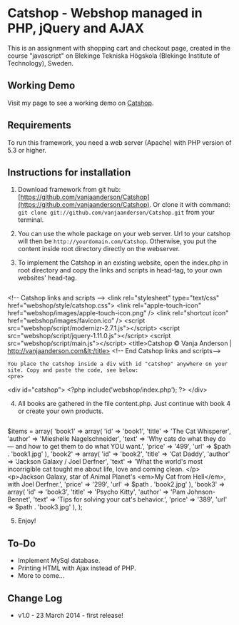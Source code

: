 Catshop - Webshop managed in PHP, jQuery and AJAX
=================================================
This is an assignment with shopping cart and checkout page, created in the course "javascript" on Blekinge Tekniska Högskola (Blekinge Institute of Technology), Sweden.

Working Demo
------------
Visit my page to see a working demo on [Catshop](http://vanjaswebb.se/incl/content/bth/javascript/Catshop/index.php).

Requirements
------------
To run this framework, you need a web server (Apache) with PHP version of 5.3 or higher. 

Instructions for installation
-----------------------------
1. Download framework from git hub: [https://github.com/vanjaanderson/Catshop](https://github.com/vanjaanderson/Catshop). Or clone it with command: `git clone git://github.com/vanjaanderson/Catshop.git` from your terminal.

2. You can use the whole package on your web server. Url to your catshop will then be `http://yourdomain.com/Catshop`. Otherwise, you put the content inside root directory directly on the webserver. 

3. To implement the Catshop in an existing website, open the index.php in root directory and copy the links and scripts in head-tag, to your own websites' head-tag. 
	<pre>
&lt;!-- Catshop links and scripts -->
	&lt;link rel="stylesheet" type="text/css" href="webshop/style/catshop.css">
	&lt;link rel="apple-touch-icon" href="webshop/images/apple-touch-icon.png" />
	&lt;link rel="shortcut icon"  href="webshop/images/favicon.ico" />
	&lt;script src="webshop/script/modernizr-2.7.1.js">&lt;/script>
	&lt;script src="webshop/script/jquery-1.11.0.js">&lt;/script>
	&lt;script src="webshop/script/main.js">&lt;/script>
	&lt;title>Catshop &copy; Vanja Anderson | http://vanjaanderson.com&lt;/title>
&lt;!-- End Catshop links and scripts--></pre>

	You place the catshop inside a div with id "catshop" anywhere on your site. Copy and paste the code, see below:
	<pre>
&lt;div id="catshop">
 	&lt;?php include('webshop/index.php'); ?>
&lt;/div></pre>

4. All books are gathered in the file content.php. Just continue with book 4 or create your own products.
	<pre>
$items = array(
  'book1' => array(	
		'id'     => 'book1',
		'title'  => 'The Cat Whisperer',
		'author' => 'Mieshelle Nagelschneider', 
		'text'   => 'Why cats do what they do &mdash; and how to get them to do what YOU want.', 
		'price'  => '499',
		'url'    => $path . 'book1.jpg'
		),
  'book2' => array(	
		'id'     => 'book2',
		'title'  => 'Cat Daddy',
		'author' => 'Jackson Galaxy / Joel Derfner',
		'text'   => 'What the world\'s most incorrigible cat tought me about life, love and coming clean. 
					&lt;/p>&lt;p>Jackson Galaxy, star of Animal Planet\'s &lt;em>My Cat from Hell&lt;/em>, with Joel Derfner.', 
		'price'  => '299',
		'url'    => $path . 'book2.jpg'
		 ),
  'book3' => array(	
		'id'     => 'book3',
		'title'  => 'Psycho Kitty',
		'author' => 'Pam Johnson-Bennet',
		'text'   => 'Tips for solving your cat\'s behavior.',
		'price'  => '389',
		'url'    => $path . 'book3.jpg'
		),
);</pre>

5. Enjoy!


To-Do
-----
* Implement MySql database.
* Printing HTML with Ajax instead of PHP.
* More to come...

Change Log
----------------
* v1.0 - 23 March 2014 - first release!
